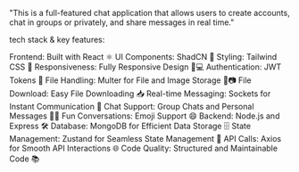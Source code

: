  "This is a full-featured chat application that allows users to create accounts, chat in groups or privately, and share messages in real time."

tech stack & key features:

Frontend: Built with React ⚛️
UI Components: ShadCN 🧩
Styling: Tailwind CSS 🎨
Responsiveness: Fully Responsive Design 📱💻
Authentication: JWT Tokens 🔑
File Handling: Multer for File and Image Storage 📁📷
File Download: Easy File Downloading 📥
Real-time Messaging: Sockets for Instant Communication 💬
Chat Support: Group Chats and Personal Messages 👥💬
Fun Conversations: Emoji Support 😄
Backend: Node.js and Express 🛠️
Database: MongoDB for Efficient Data Storage 🗄️
State Management: Zustand for Seamless State Management 🧠
API Calls: Axios for Smooth API Interactions 🌐
Code Quality: Structured and Maintainable Code 📚
